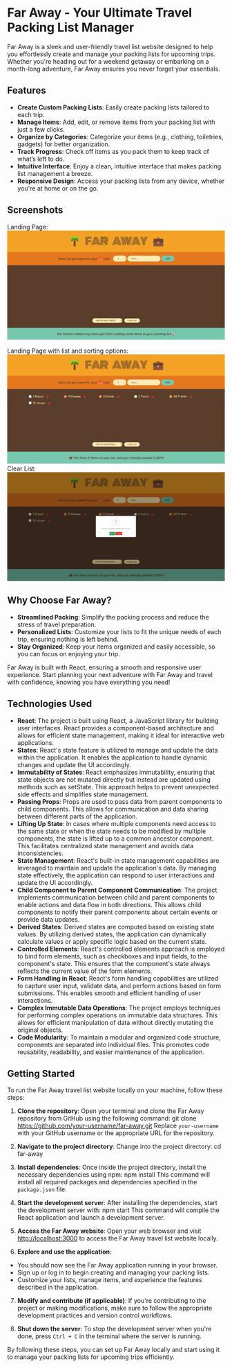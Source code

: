 # Far Away - Your Ultimate Travel Packing List Manager

Far Away is a sleek and user-friendly travel list website designed to help you effortlessly create and manage your packing lists for upcoming trips. Whether you're heading out for a weekend getaway or embarking on a month-long adventure, Far Away ensures you never forget your essentials.

## Features

- **Create Custom Packing Lists**: Easily create packing lists tailored to each trip.
- **Manage Items**: Add, edit, or remove items from your packing list with just a few clicks.
- **Organize by Categories**: Categorize your items (e.g., clothing, toiletries, gadgets) for better organization.
- **Track Progress**: Check off items as you pack them to keep track of what’s left to do.
- **Intuitive Interface**: Enjoy a clean, intuitive interface that makes packing list management a breeze.
- **Responsive Design**: Access your packing lists from any device, whether you're at home or on the go.

## Screenshots

Landing Page:
![Home Page](screenshot/1.png)

Landing Page with list and sorting options:
![Packing List](screenshot/2.png)
Clear List:
![Clear List](screenshot/3.png)

## Why Choose Far Away?

- **Streamlined Packing**: Simplify the packing process and reduce the stress of travel preparation.
- **Personalized Lists**: Customize your lists to fit the unique needs of each trip, ensuring nothing is left behind.
- **Stay Organized**: Keep your items organized and easily accessible, so you can focus on enjoying your trip.

Far Away is built with React, ensuring a smooth and responsive user experience. Start planning your next adventure with Far Away and travel with confidence, knowing you have everything you need!

## Technologies Used

- **React**: The project is built using React, a JavaScript library for building user interfaces. React provides a component-based architecture and allows for efficient state management, making it ideal for interactive web applications.
- **States**: React's state feature is utilized to manage and update the data within the application. It enables the application to handle dynamic changes and update the UI accordingly.
- **Immutability of States**: React emphasizes immutability, ensuring that state objects are not mutated directly but instead are updated using methods such as setState. This approach helps to prevent unexpected side effects and simplifies state management.
- **Passing Props**: Props are used to pass data from parent components to child components. This allows for communication and data sharing between different parts of the application.
- **Lifting Up State**: In cases where multiple components need access to the same state or when the state needs to be modified by multiple components, the state is lifted up to a common ancestor component. This facilitates centralized state management and avoids data inconsistencies.
- **State Management**: React's built-in state management capabilities are leveraged to maintain and update the application's data. By managing state effectively, the application can respond to user interactions and update the UI accordingly.
- **Child Component to Parent Component Communication**: The project implements communication between child and parent components to enable actions and data flow in both directions. This allows child components to notify their parent components about certain events or provide data updates.
- **Derived States**: Derived states are computed based on existing state values. By utilizing derived states, the application can dynamically calculate values or apply specific logic based on the current state.
- **Controlled Elements**: React's controlled elements approach is employed to bind form elements, such as checkboxes and input fields, to the component's state. This ensures that the component's state always reflects the current value of the form elements.
- **Form Handling in React**: React's form handling capabilities are utilized to capture user input, validate data, and perform actions based on form submissions. This enables smooth and efficient handling of user interactions.
- **Complex Immutable Data Operations**: The project employs techniques for performing complex operations on immutable data structures. This allows for efficient manipulation of data without directly mutating the original objects.
- **Code Modularity**: To maintain a modular and organized code structure, components are separated into individual files. This promotes code reusability, readability, and easier maintenance of the application.

## Getting Started

To run the Far Away travel list website locally on your machine, follow these steps:

1. **Clone the repository**:
   Open your terminal and clone the Far Away repository from GitHub using the following command:
git clone https://github.com/your-username/far-away.git
Replace `your-username` with your GitHub username or the appropriate URL for the repository.

2. **Navigate to the project directory**:
Change into the project directory:
cd far-away


3. **Install dependencies**:
Once inside the project directory, install the necessary dependencies using npm:
npm install
This command will install all required packages and dependencies specified in the `package.json` file.

4. **Start the development server**:
After installing the dependencies, start the development server with:
npm start
This command will compile the React application and launch a development server.

5. **Access the Far Away website**:
Open your web browser and visit [http://localhost:3000](http://localhost:3000) to access the Far Away travel list website locally.

6. **Explore and use the application**:
- You should now see the Far Away application running in your browser.
- Sign up or log in to begin creating and managing your packing lists.
- Customize your lists, manage items, and experience the features described in the application.

7. **Modify and contribute (if applicable)**:
If you're contributing to the project or making modifications, make sure to follow the appropriate development practices and version control workflows.

8. **Shut down the server**:
To stop the development server when you're done, press `Ctrl + C` in the terminal where the server is running.

By following these steps, you can set up Far Away locally and start using it to manage your packing lists for upcoming trips efficiently.
